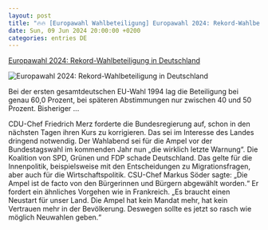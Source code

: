 ```yaml
---
layout: post
title: "🔥🔥 [Europawahl Wahlbeteiligung] Europawahl 2024: Rekord-Wahlbeteiligung in Deutschland"
date: Sun, 09 Jun 2024 20:00:00 +0200
categories: entries DE
---
```

[Europawahl 2024: Rekord-Wahlbeteiligung in Deutschland](https://www.wiwo.de/politik/europa/europawahl-2024-64-8-prozent-rekord-wahlbeteiligung-in-deutschland/29835826.html)

![Europawahl 2024: Rekord-Wahlbeteiligung in Deutschland](https://www.wiwo.de/images/nach-der-europawahl-abbau-wahlplakate/29841472/2-format11240.jpg)

Bei der ersten gesamtdeutschen EU-Wahl 1994 lag die Beteiligung bei genau 60,0 Prozent, bei späteren Abstimmungen nur zwischen 40 und 50 Prozent. Bisheriger ...

CDU-Chef Friedrich Merz forderte die Bundesregierung auf, schon in den nächsten Tagen ihren Kurs zu korrigieren. Das sei im Interesse des Landes dringend notwendig. Der Wahlabend sei für die Ampel vor der Bundestagswahl im kommenden Jahr nun „die wirklich letzte Warnung“. Die Koalition von SPD, Grünen und FDP schade Deutschland. Das gelte für die Innenpolitik, beispielsweise mit den Entscheidungen zu Migrationsfragen, aber auch für die Wirtschaftspolitik. CSU-Chef Markus Söder sagte: „Die Ampel ist de facto von den Bürgerinnen und Bürgern abgewählt worden.“ Er fordert ein ähnliches Vorgehen wie in Frankreich. „Es braucht einen Neustart für unser Land. Die Ampel hat kein Mandat mehr, hat kein Vertrauen mehr in der Bevölkerung. Deswegen sollte es jetzt so rasch wie möglich Neuwahlen geben.“

